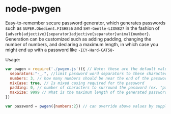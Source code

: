 node-pwgen
==========

Easy-to-remember secure password generator, which generates passwords such as `SUPER.Obedient.FISH856` and `SHY-Gentle-LION827` in the fashion of `{adverb|adjective}{separator}adjective{separator}animal{number}`. Generation can be customized such as adding padding, changing the number of numbers, and declaring a maximum length, in which case you might end up with a password like `-ICY-Hard-CAT58-`

Usage:
```javascript
var pwgen = require('./pwgen.js')({ // Note: these are the default values when no arguments are given
  separators:"-_.", //limit password word separators to these characters. 
  numbers: 3, // how many numbers should be near the end of the password
  mixCase: true, // Is mixed casing required for the password
  padding: 0, // number of characters to surround the password (ex. "password" becomes ".password.") 
  maxSize: 9999 // What is the maximum length of the generated password?
})

var password = pwgen({numbers:2}) // can override above values by supplying them in function arguments.
```
